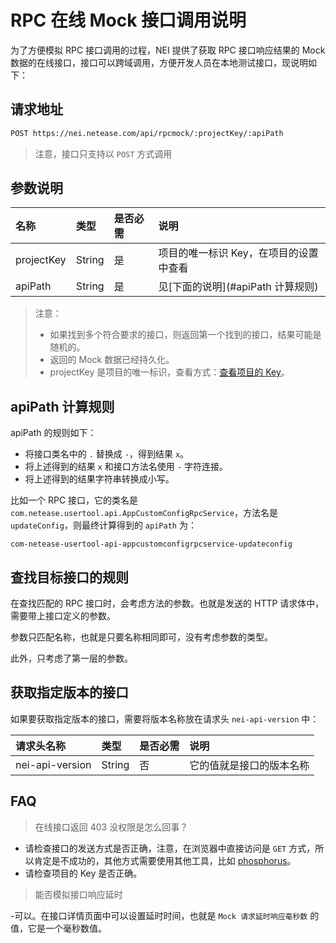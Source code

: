 # RPC 在线 Mock 接口调用说明

为了方便模拟 RPC 接口调用的过程，NEI 提供了获取 RPC 接口响应结果的 Mock 数据的在线接口，接口可以跨域调用，方便开发人员在本地测试接口，现说明如下：

## 请求地址

```html
POST https://nei.netease.com/api/rpcmock/:projectKey/:apiPath
```

> 注意，接口只支持以 `POST` 方式调用

## 参数说明

| 名称 | 类型 | 是否必需 | 说明 |
| :--- | :--- | :--- | :--- |
| projectKey | String | 是 | 项目的唯一标识 Key，在项目的设置中查看 |
| apiPath | String | 是 | 见[下面的说明](#apiPath 计算规则) |

> 注意：
> - 如果找到多个符合要求的接口，则返回第一个找到的接口，结果可能是随机的。
> - 返回的 Mock 数据已经持久化。
> - projectKey 是项目的唯一标识，查看方式：[查看项目的 Key](./查看项目的Key.md)。

## apiPath 计算规则

apiPath 的规则如下：

- 将接口类名中的 `.` 替换成 `-`，得到结果 `x`。
- 将上述得到的结果 `x` 和接口方法名使用 `-` 字符连接。
- 将上述得到的结果字符串转换成小写。

比如一个 RPC 接口，它的类名是 `com.netease.usertool.api.AppCustomConfigRpcService`，方法名是 `updateConfig`，则最终计算得到的 `apiPath` 为：

```
com-netease-usertool-api-appcustomconfigrpcservice-updateconfig
```

## 查找目标接口的规则

在查找匹配的 RPC 接口时，会考虑方法的参数。也就是发送的 HTTP 请求体中，需要带上接口定义的参数。

参数只匹配名称，也就是只要名称相同即可，没有考虑参数的类型。

此外，只考虑了第一层的参数。


## 获取指定版本的接口

如果要获取指定版本的接口，需要将版本名称放在请求头 `nei-api-version` 中：

| 请求头名称 | 类型 | 是否必需 | 说明 |
| :--- | :--- | :--- | :--- |
| nei-api-version | String | 否 | 它的值就是接口的版本名称 |


## FAQ

>在线接口返回 403 没权限是怎么回事？

- 请检查接口的发送方式是否正确，注意，在浏览器中直接访问是 `GET` 方式，所以肯定是不成功的，其他方式需要使用其他工具，比如 [phosphorus](<https://nei.netease.com/phosphorus>)。
- 请检查项目的 Key 是否正确。

>能否模拟接口响应延时

-可以。在接口详情页面中可以设置延时时间，也就是 `Mock 请求延时响应毫秒数` 的值，它是一个毫秒数值。




